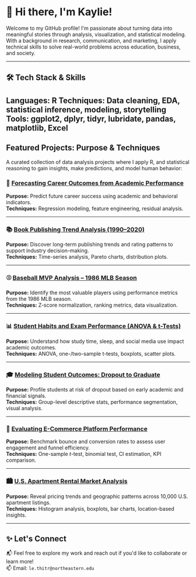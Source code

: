 # 👋 Hi there, I'm Kaylie!

Welcome to my GitHub profile! I'm passionate about turning data into meaningful stories through analysis, visualization, and statistical modeling.  
With a background in research, communication, and marketing, I apply technical skills to solve real-world problems across education, business, and society.

---

## 🛠 Tech Stack & Skills

**Languages:** R
**Techniques:** Data cleaning, EDA, statistical inference, modeling, storytelling  
**Tools:** ggplot2, dplyr, tidyr, lubridate, pandas, matplotlib, Excel
---

## Featured Projects: Purpose & Techniques

A curated collection of data analysis projects where I apply R, and statistical reasoning to gain insights, make predictions, and model human behavior:

### 🔮 [Forecasting Career Outcomes from Academic Performance](https://github.com/tramylttm2210/Forecasting-Career-Outcomes-from-Academic-Performance)  
**Purpose:** Predict future career success using academic and behavioral indicators.  
**Techniques:** Regression modeling, feature engineering, residual analysis.

---

### 📚 [Book Publishing Trend Analysis (1990–2020)](https://github.com/tramylttm2210/Book-Publishing-Trend-Analysis-1990-2020-)  
**Purpose:** Discover long-term publishing trends and rating patterns to support industry decision-making.  
**Techniques:** Time-series analysis, Pareto charts, distribution plots.

---

### ⚾ [Baseball MVP Analysis – 1986 MLB Season](https://github.com/tramylttm2210/Baseball-MVP-Analysis-1986-MLB-Season-)  
**Purpose:** Identify the most valuable players using performance metrics from the 1986 MLB season.  
**Techniques:** Z-score normalization, ranking metrics, data visualization.

---

### 📊 [Student Habits and Exam Performance (ANOVA & t-Tests)](https://github.com/tramylttm2210/ANOVA-t-Tests-Visual-Analytics-of-Student-Habits-on-Exam-Performance)  
**Purpose:** Understand how study time, sleep, and social media use impact academic outcomes.  
**Techniques:** ANOVA, one-/two-sample t-tests, boxplots, scatter plots.

---

### 🎓 [Modeling Student Outcomes: Dropout to Graduate](https://github.com/tramylttm2210/Modeling-Student-Outcomes-from-Admission-Data-Dropout-to-Graduate)  
**Purpose:** Profile students at risk of dropout based on early academic and financial signals.  
**Techniques:** Group-level descriptive stats, performance segmentation, visual analysis.

---

### 🛒 [Evaluating E-Commerce Platform Performance](https://github.com/tramylttm2210/Evaluating-E-Commerce-Platform-Performance-A-Statistical-Analysis-of-Bounce-and-Conversion-Rates-)  
**Purpose:** Benchmark bounce and conversion rates to assess user engagement and funnel efficiency.  
**Techniques:** One-sample *t*-test, binomial test, CI estimation, KPI comparison.

---

### 🏙️ [U.S. Apartment Rental Market Analysis](https://github.com/tramylttm2210/U.S.-Apartment-Rental-Market-Analysis-)  
**Purpose:** Reveal pricing trends and geographic patterns across 10,000 U.S. apartment listings.  
**Techniques:** Histogram analysis, boxplots, bar charts, location-based insights.


---

## ✨ Let's Connect

📬 Feel free to explore my work and reach out if you'd like to collaborate or learn more!  
📫 Email: `le.thitr@northeastern.edu`  

